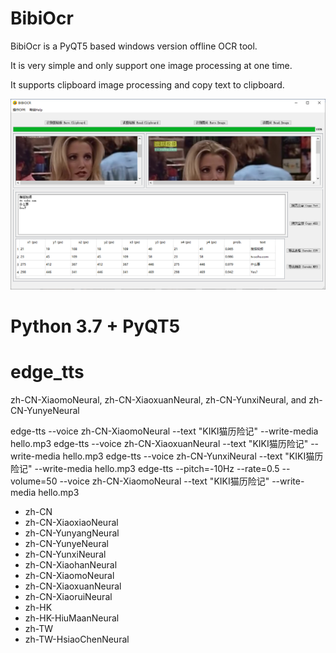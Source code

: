 # BibiOcr

BibiOcr is a PyQT5 based windows version offline OCR tool. 

It is very simple and only support one image processing at one time. 

It supports clipboard image processing and copy text to clipboard. 

![](bibocr_1.1_demo.png)

# Python 3.7 + PyQT5

# edge_tts

zh-CN-XiaomoNeural, zh-CN-XiaoxuanNeural, zh-CN-YunxiNeural, and zh-CN-YunyeNeural

edge-tts --voice zh-CN-XiaomoNeural --text "KIKI猫历险记" --write-media hello.mp3
edge-tts --voice zh-CN-XiaoxuanNeural --text "KIKI猫历险记" --write-media hello.mp3
edge-tts --voice zh-CN-YunxiNeural --text "KIKI猫历险记" --write-media hello.mp3
edge-tts --pitch=-10Hz --rate=0.5  --volume=50 --voice  zh-CN-XiaomoNeural --text "KIKI猫历险记" --write-media hello.mp3

- zh-CN
- zh-CN-XiaoxiaoNeural
- zh-CN-YunyangNeural
- zh-CN-YunyeNeural
- zh-CN-YunxiNeural
- zh-CN-XiaohanNeural
- zh-CN-XiaomoNeural
- zh-CN-XiaoxuanNeural
- zh-CN-XiaoruiNeural
- zh-HK
- zh-HK-HiuMaanNeural
- zh-TW
- zh-TW-HsiaoChenNeural